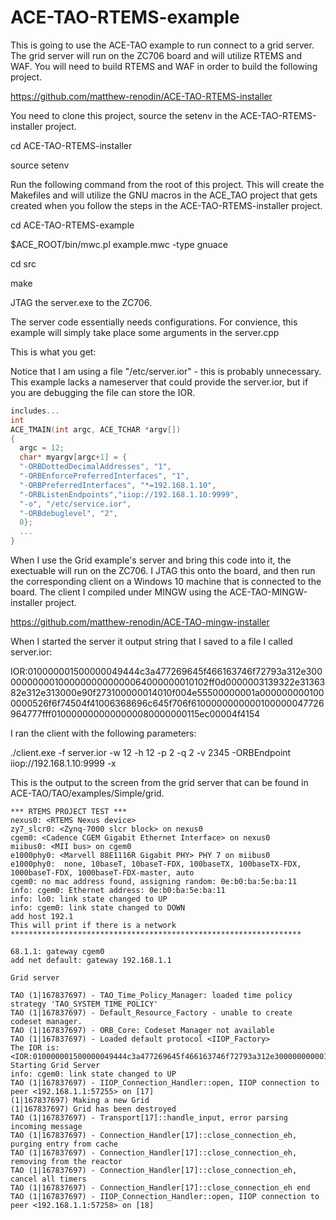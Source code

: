 # ACE-TAO-RTEMS-example

This is going to use the ACE-TAO example to run connect to a grid server. The grid 
server will run on the ZC706 board and will utilize RTEMS and WAF. You will need
to build RTEMS and WAF in order to build the following project.


https://github.com/matthew-renodin/ACE-TAO-RTEMS-installer


You need to clone this project, source the setenv in the ACE-TAO-RTEMS-installer 
project.

cd ACE-TAO-RTEMS-installer

source setenv


Run the following command from the root of this project. This will create the Makefiles
and will utilize the GNU macros in the ACE_TAO project that gets created when you follow
the steps in the ACE-TAO-RTEMS-installer project.

cd ACE-TAO-RTEMS-example

$ACE_ROOT/bin/mwc.pl example.mwc -type gnuace

cd src

make

JTAG the server.exe to the ZC706.


The server code essentially needs configurations. For convience, this example will
simply take place some arguments in the server.cpp

This is what you get:

Notice that I am using a file "/etc/server.ior" - this is probably unnecessary. This 
example lacks a nameserver that could provide the server.ior, but if you are 
debugging the file can store the IOR. 
  
```cpp
includes...
int
ACE_TMAIN(int argc, ACE_TCHAR *argv[])
{
  argc = 12;
  char* myargv[argc+1] = {
  "-ORBDottedDecimalAddresses", "1", 
  "-ORBEnforcePreferredInterfaces", "1", 
  "-ORBPreferredInterfaces", "*=192.168.1.10",
  "-ORBListenEndpoints","iiop://192.168.1.10:9999", 
  "-o", "/etc/service.ior", 
  "-ORBdebuglevel", "2", 
  0};
  ...
}
```

When I use the Grid example's server and bring this code into it, the exectuable will 
run on the ZC706. I JTAG this onto the board, and then run the corresponding client on
a Windows 10 machine that is connected to the board. The client I compiled under MINGW 
using the ACE-TAO-MINGW-installer project.

https://github.com/matthew-renodin/ACE-TAO-mingw-installer

When I started the server it output string that I saved to a file I called server.ior:

IOR:010000001500000049444c3a477269645f466163746f72793a312e3000000000010000000000000064000000010102ff0d0000003139322e3136382e312e313000e90f273100000014010f004e55500000001a0000000001000000526f6f74504f41006368696c645f706f6100000000000100000047726964777fff0100000000000000080000000115ec00004f4154


I ran the client with the following parameters:

./client.exe -f server.ior -w 12 -h 12 -p 2 -q 2 -v 2345  -ORBEndpoint iiop://192.168.1.10:9999 -x


This is the output to the screen from the grid server that can be found in ACE-TAO/TAO/examples/Simple/grid.

```
*** RTEMS PROJECT TEST ***
nexus0: <RTEMS Nexus device>
zy7_slcr0: <Zynq-7000 slcr block> on nexus0
cgem0: <Cadence CGEM Gigabit Ethernet Interface> on nexus0
miibus0: <MII bus> on cgem0
e1000phy0: <Marvell 88E1116R Gigabit PHY> PHY 7 on miibus0
e1000phy0:  none, 10baseT, 10baseT-FDX, 100baseTX, 100baseTX-FDX, 1000baseT-FDX, 1000baseT-FDX-master, auto
cgem0: no mac address found, assigning random: 0e:b0:ba:5e:ba:11
info: cgem0: Ethernet address: 0e:b0:ba:5e:ba:11
info: lo0: link state changed to UP
info: cgem0: link state changed to DOWN
add host 192.1
This will print if there is a network
*****************************************************************

68.1.1: gateway cgem0
add net default: gateway 192.168.1.1

Grid server

TAO (1|167837697) - TAO_Time_Policy_Manager: loaded time policy strategy 'TAO_SYSTEM_TIME_POLICY'
TAO (1|167837697) - Default_Resource_Factory - unable to create codeset manager.
TAO (1|167837697) - ORB_Core: Codeset Manager not available
TAO (1|167837697) - Loaded default protocol <IIOP_Factory>
The IOR is: <IOR:010000001500000049444c3a477269645f466163746f72793a312e3000000000010000000000000064000000010102000d0000003139322e3136382e312e313000e90f273100000014010f004e55500000001a0000000001000000526f6f74504f41006368696c645f706f6100000000000100000047726964777fff0100000000000000080000000115ec00004f4154>
Starting Grid Server
info: cgem0: link state changed to UP
TAO (1|167837697) - IIOP_Connection_Handler::open, IIOP connection to peer <192.168.1.1:57255> on [17]
(1|167837697) Making a new Grid
(1|167837697) Grid has been destroyed
TAO (1|167837697) - Transport[17]::handle_input, error parsing incoming message
TAO (1|167837697) - Connection_Handler[17]::close_connection_eh, purging entry from cache
TAO (1|167837697) - Connection_Handler[17]::close_connection_eh, removing from the reactor
TAO (1|167837697) - Connection_Handler[17]::close_connection_eh, cancel all timers
TAO (1|167837697) - Connection_Handler[17]::close_connection_eh end
TAO (1|167837697) - IIOP_Connection_Handler::open, IIOP connection to peer <192.168.1.1:57258> on [18]

```
